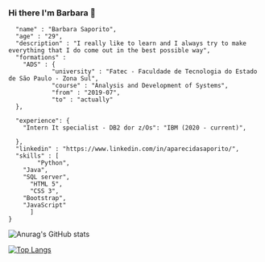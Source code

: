 ### Hi there I'm Barbara 👋

```json{
  "name" : "Barbara Saporito",
  "age" : "29",
  "description" : "I really like to learn and I always try to make everything that I do come out in the best possible way",
  "formations" : 
    "ADS" : {
            "university" : "Fatec - Faculdade de Tecnologia do Estado de São Paulo - Zona Sul",
            "course" : "Analysis and Development of Systems",
            "from" : "2019-07",
            "to" : "actually"   	
  },
  
  "experience": {
  	"Intern It specialist - DB2 dor z/Os": "IBM (2020 - current)",
	
  },
  "linkedin" : "https://www.linkedin.com/in/aparecidasaporito/",
  "skills" : [
		"Python",
    "Java",
    "SQL server",
	  "HTML 5",
	  "CSS 3",
    "Bootstrap",
    "JavaScript"
	  ]
}
````


![Anurag's GitHub stats](https://github-readme-stats.vercel.app/api?username=BarbaraSaporito&hide=contribs,prs&show_icons=true&theme=chartreuse-dark)

[![Top Langs](https://github-readme-stats.vercel.app/api/top-langs/?username=BarbaraSaporito&layout=compact&show_icons=true&theme=chartreuse-dark)](https://github.com/BarbaraSaporito/github-readme-stats)












